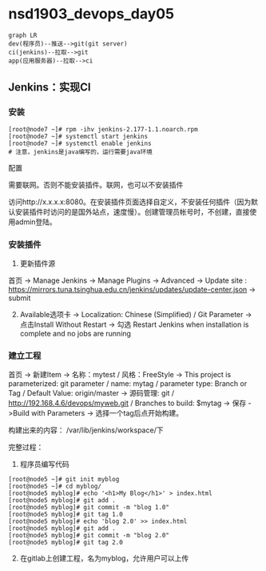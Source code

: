 # nsd1903_devops_day05

```mermaid
graph LR
dev(程序员)--推送-->git(git server)
ci(jenkins)--拉取-->git
app(应用服务器)--拉取-->ci
```

## Jenkins：实现CI

### 安装

```shell
[root@node7 ~]# rpm -ihv jenkins-2.177-1.1.noarch.rpm 
[root@node7 ~]# systemctl start jenkins
[root@node7 ~]# systemctl enable jenkins
# 注意，jenkins是java编写的，运行需要java环境
```

配置

需要联网。否则不能安装插件。联网，也可以不安装插件

访问http://x.x.x.x:8080。在安装插件页面选择自定义，不安装任何插件（因为默认安装插件时访问的是国外站点，速度慢）。创建管理员帐号时，不创建，直接使用admin登陆。

### 安装插件

1. 更新插件源

首页 -> Manage Jenkins -> Manage Plugins -> Advanced -> Update site : https://mirrors.tuna.tsinghua.edu.cn/jenkins/updates/update-center.json -> submit

2. Available选项卡 -> Localization: Chinese (Simplified) / Git Parameter -> 点击Install Without Restart -> 勾选 Restart Jenkins when installation is complete and no jobs are running

### 建立工程

首页 -> 新建Item -> 名称：mytest / 风格：FreeStyle -> This project is parameterized: git parameter / name: mytag / parameter type: Branch or Tag / Default Value: origin/master -> 源码管理: git / http://192.168.4.6/devops/myweb.git / Branches to build: $mytag -> 保存 ->Build with Parameters -> 选择一个tag后点开始构建。

构建出来的内容： /var/lib/jenkins/workspace/下







完整过程：

1. 程序员编写代码

```shell
[root@node5 ~]# git init myblog
[root@node5 ~]# cd myblog/
[root@node5 myblog]# echo '<h1>My Blog</h1>' > index.html
[root@node5 myblog]# git add .
[root@node5 myblog]# git commit -m "blog 1.0"
[root@node5 myblog]# git tag 1.0
[root@node5 myblog]# echo 'blog 2.0' >> index.html 
[root@node5 myblog]# git add .
[root@node5 myblog]# git commit -m "blog 2.0"
[root@node5 myblog]# git tag 2.0
```

2. 在gitlab上创建工程，名为myblog，允许用户可以上传













